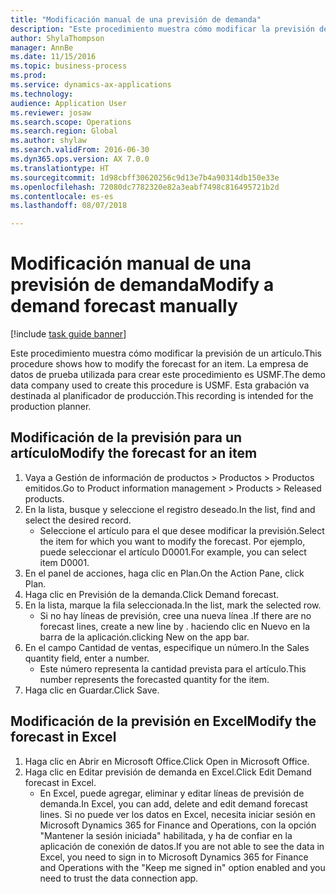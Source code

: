 ```yaml
--- 
title: "Modificación manual de una previsión de demanda"
description: "Este procedimiento muestra cómo modificar la previsión de un artículo."
author: ShylaThompson
manager: AnnBe
ms.date: 11/15/2016
ms.topic: business-process
ms.prod: 
ms.service: dynamics-ax-applications
ms.technology: 
audience: Application User
ms.reviewer: josaw
ms.search.scope: Operations
ms.search.region: Global
ms.author: shylaw
ms.search.validFrom: 2016-06-30
ms.dyn365.ops.version: AX 7.0.0
ms.translationtype: HT
ms.sourcegitcommit: 1d98cbff30620256c9d13e7b4a90314db150e33e
ms.openlocfilehash: 72080dc7782320e82a3eabf7498c816495721b2d
ms.contentlocale: es-es
ms.lasthandoff: 08/07/2018

---
```

# <a name="modify-a-demand-forecast-manually"></a><span data-ttu-id="110fc-103">Modificación manual de una previsión de demanda</span><span class="sxs-lookup"><span data-stu-id="110fc-103">Modify a demand forecast manually</span></span>

[!include [task guide banner](../../includes/task-guide-banner.md)]

<span data-ttu-id="110fc-104">Este procedimiento muestra cómo modificar la previsión de un artículo.</span><span class="sxs-lookup"><span data-stu-id="110fc-104">This procedure shows how to modify the forecast for an item.</span></span> <span data-ttu-id="110fc-105">La empresa de datos de prueba utilizada para crear este procedimiento es USMF.</span><span class="sxs-lookup"><span data-stu-id="110fc-105">The demo data company used to create this procedure is USMF.</span></span> <span data-ttu-id="110fc-106">Esta grabación va destinada al planificador de producción.</span><span class="sxs-lookup"><span data-stu-id="110fc-106">This recording is intended for the production planner.</span></span> 


## <a name="modify-the-forecast-for-an-item"></a><span data-ttu-id="110fc-107">Modificación de la previsión para un artículo</span><span class="sxs-lookup"><span data-stu-id="110fc-107">Modify the forecast for an item</span></span>
1. <span data-ttu-id="110fc-108">Vaya a Gestión de información de productos > Productos > Productos emitidos.</span><span class="sxs-lookup"><span data-stu-id="110fc-108">Go to Product information management > Products > Released products.</span></span>
2. <span data-ttu-id="110fc-109">En la lista, busque y seleccione el registro deseado.</span><span class="sxs-lookup"><span data-stu-id="110fc-109">In the list, find and select the desired record.</span></span>
    * <span data-ttu-id="110fc-110">Seleccione el artículo para el que desee modificar la previsión.</span><span class="sxs-lookup"><span data-stu-id="110fc-110">Select the item for which you want to modify the forecast.</span></span> <span data-ttu-id="110fc-111">Por ejemplo, puede seleccionar el artículo D0001.</span><span class="sxs-lookup"><span data-stu-id="110fc-111">For example, you can select item D0001.</span></span>  
3. <span data-ttu-id="110fc-112">En el panel de acciones, haga clic en Plan.</span><span class="sxs-lookup"><span data-stu-id="110fc-112">On the Action Pane, click Plan.</span></span>
4. <span data-ttu-id="110fc-113">Haga clic en Previsión de la demanda.</span><span class="sxs-lookup"><span data-stu-id="110fc-113">Click Demand forecast.</span></span>
5. <span data-ttu-id="110fc-114">En la lista, marque la fila seleccionada.</span><span class="sxs-lookup"><span data-stu-id="110fc-114">In the list, mark the selected row.</span></span>
    * <span data-ttu-id="110fc-115">Si no hay líneas de previsión, cree una nueva línea  .</span><span class="sxs-lookup"><span data-stu-id="110fc-115">If there are no forecast lines, create a new line by  .</span></span> <span data-ttu-id="110fc-116">haciendo clic en Nuevo en la barra de la aplicación.</span><span class="sxs-lookup"><span data-stu-id="110fc-116">clicking New on the app bar.</span></span>  
6. <span data-ttu-id="110fc-117">En el campo Cantidad de ventas, especifique un número.</span><span class="sxs-lookup"><span data-stu-id="110fc-117">In the Sales quantity field, enter a number.</span></span>
    * <span data-ttu-id="110fc-118">Este número representa la cantidad prevista para el artículo.</span><span class="sxs-lookup"><span data-stu-id="110fc-118">This number represents the forecasted quantity for the item.</span></span>  
7. <span data-ttu-id="110fc-119">Haga clic en Guardar.</span><span class="sxs-lookup"><span data-stu-id="110fc-119">Click Save.</span></span>

## <a name="modify-the-forecast-in-excel"></a><span data-ttu-id="110fc-120">Modificación de la previsión en Excel</span><span class="sxs-lookup"><span data-stu-id="110fc-120">Modify the forecast in Excel</span></span>
1. <span data-ttu-id="110fc-121">Haga clic en Abrir en Microsoft Office.</span><span class="sxs-lookup"><span data-stu-id="110fc-121">Click Open in Microsoft Office.</span></span>
2. <span data-ttu-id="110fc-122">Haga clic en Editar previsión de demanda en Excel.</span><span class="sxs-lookup"><span data-stu-id="110fc-122">Click Edit Demand forecast in Excel.</span></span>
    * <span data-ttu-id="110fc-123">En Excel, puede agregar, eliminar y editar líneas de previsión de demanda.</span><span class="sxs-lookup"><span data-stu-id="110fc-123">In Excel, you can add, delete and edit demand forecast lines.</span></span> <span data-ttu-id="110fc-124">Si no puede ver los datos en Excel, necesita iniciar sesión en Microsoft Dynamics 365 for Finance and Operations, con la opción "Mantener la sesión iniciada" habilitada, y ha de confiar en la aplicación de conexión de datos.</span><span class="sxs-lookup"><span data-stu-id="110fc-124">If you are not able to see the data in Excel, you need to sign in to Microsoft Dynamics 365 for Finance and Operations with the "Keep me signed in" option enabled and you need to trust the data connection app.</span></span>  


